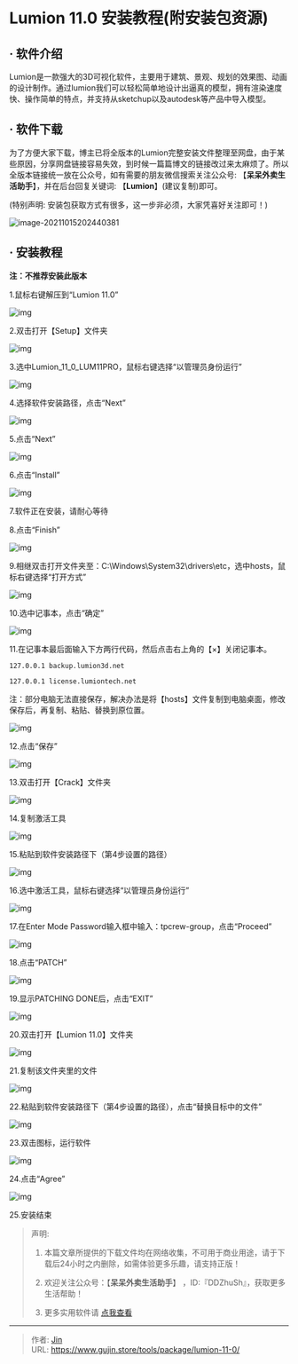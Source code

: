 # Lumion 11.0 安装教程(附安装包资源)


## · 软件介绍
Lumion是一款强大的3D可视化软件，主要用于建筑、景观、规划的效果图、动画的设计制作。通过lumion我们可以轻松简单地设计出逼真的模型，拥有渲染速度快、操作简单的特点，并支持从sketchup以及autodesk等产品中导入模型。


## · 软件下载
为了方便大家下载，博主已将全版本的Lumion完整安装文件整理至网盘，由于某些原因，分享网盘链接容易失效，到时候一篇篇博文的链接改过来太麻烦了。所以全版本链接统一放在公众号，如有需要的朋友微信搜索关注公众号: 【**呆呆外卖生活助手**】，并在后台回复关键词: 【**Lumion**】(建议复制)即可。

(特别声明: 安装包获取方式有很多，这一步非必须，大家凭喜好关注即可！)

![image-20211015202440381](https://img.gujin.store/img/image-20211015202440381.png)

## · 安装教程

**注：不推荐安装此版本**

1.鼠标右键解压到“Lumion 11.0”

![img](https://img.gujin.store/img/v2-6046a640a19fc748514684be977383b2_720w.png)

2.双击打开【Setup】文件夹

![img](https://img.gujin.store/img/v2-0e3a23f878d7d812977e963608ae123d_720w.png)

3.选中Lumion_11_0_LUM11PRO，鼠标右键选择“以管理员身份运行”

![img](https://img.gujin.store/img/v2-8b74c7a5eaaee31395ba39b0062d44c4_720w.png)



4.选择软件安装路径，点击“Next”

![img](https://img.gujin.store/img/v2-db5ea5a13daf9ab3c9f90b0aab51ee92_720w.png)

5.点击“Next”

![img](https://img.gujin.store/img/v2-c904ae88fc51c2a50d02185d6a816600_720w.png)

6.点击“Install”

![img](https://img.gujin.store/img/v2-f99c6461c25c8138623eda609e9e8095_720w.png)

7.软件正在安装，请耐心等待

8.点击“Finish”

![img](https://img.gujin.store/img/v2-f2f320c792d8be639799af2c6b0e467b_720w.png)

9.相继双击打开文件夹至：C:\Windows\System32\drivers\etc，选中hosts，鼠标右键选择“打开方式”

![img](https://img.gujin.store/img/v2-7fc9cd1eccc8d9bd49d2244165e8b769_720w.png)

10.选中记事本，点击“确定”

![img](https://img.gujin.store/img/v2-43a0f878c88ec774b28dac745074e94c_720w.png)



11.在记事本最后面输入下方两行代码，然后点击右上角的【×】关闭记事本。

`127.0.0.1 backup.lumion3d.net`

`127.0.0.1 license.lumiontech.net`

注：部分电脑无法直接保存，解决办法是将【hosts】文件复制到电脑桌面，修改保存后，再复制、粘贴、替换到原位置。

![img](https://img.gujin.store/img/v2-f5364b13913c33c48cdfe35e8a160646_720w.png)

12.点击“保存”

![img](https://img.gujin.store/img/v2-8f4fbabfdd6cb6b25c0a69a6a43098f7_720w.png)

13.双击打开【Crack】文件夹

![img](https://img.gujin.store/img/v2-30ef0a3b417cc82e1d63a9f16b436950_720w.png)



14.复制激活工具

![img](https://img.gujin.store/img/v2-6b0e0474155b0b289c7e5fca56332f10_720w.png)

15.粘贴到软件安装路径下（第4步设置的路径）

![img](https://img.gujin.store/img/v2-4cd181a9eb620a9ea38ad340acfa62a2_720w.png)

16.选中激活工具，鼠标右键选择“以管理员身份运行”

![img](https://img.gujin.store/img/v2-bf97928f8cc6a5680340a60868669ca6_720w.png)

17.在Enter Mode Password输入框中输入：tpcrew-group，点击“Proceed”

![img](https://img.gujin.store/img/v2-dc97ea09248df483ecaf4bf2413f4d92_720w.png)

18.点击“PATCH”

![img](https://img.gujin.store/img/v2-d647c3bc61c3635cc9e137a720fcda39_720w.png)



19.显示PATCHING DONE后，点击“EXIT”

![img](https://img.gujin.store/img/v2-b0510505a7a6de6289f4447495c9fe6a_720w.png)



20.双击打开【Lumion 11.0】文件夹

![img](https://img.gujin.store/img/v2-504700638f0b242772d5c45f3583f26e_720w.png)

21.复制该文件夹里的文件

![img](https://img.gujin.store/img/v2-ba9ac6ee281fafa61bc88aeb1cbce62f_720w.png)



22.粘贴到软件安装路径下（第4步设置的路径），点击“替换目标中的文件”

![img](https://img.gujin.store/img/v2-fd9d5b00307ffd06788ecc37397f5d68_720w.png)



23.双击图标，运行软件

![img](https://img.gujin.store/img/v2-61fe06bd18fd8d2aea380fb1d6148fd8_720w.png)



24.点击“Agree”

![img](https://img.gujin.store/img/v2-d216282f750d999159608396bd5bb5b8_720w.png)

25.安装结束




> 声明: 
>
> 1. 本篇文章所提供的下载文件均在网络收集，不可用于商业用途，请于下载后24小时之内删除，如需体验更多乐趣，请支持正版！
>
> 2. 欢迎关注公众号：【**呆呆外卖生活助手**】 ，ID:『DDZhuSh』，获取更多生活帮助！
>
> 3. 更多实用软件请  [点我查看](/tools)

---

> 作者: [Jin](https://img.gujin.store/img/favicon.ico)  
> URL: https://www.gujin.store/tools/package/lumion-11-0/  

